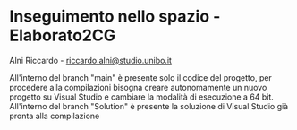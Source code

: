 # Inseguimento nello spazio - Elaborato2CG
Alni Riccardo - riccardo.alni@studio.unibo.it

All'interno del branch "main" è presente solo il codice del progetto, per procedere alla compilazioni bisogna creare autonomamente un nuovo progetto su Visual Studio e cambiare la modalità di esecuzione a 64 bit.
All'interno del branch "Solution" è presente la soluzione di Visual Studio già pronta alla compilazione

